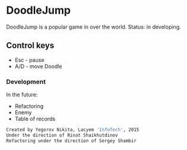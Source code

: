 # DoodleJump

DoodleJump is a popular game in over the world. Status: in developing.

## Control keys
* Esc - pause
* A/D - move Doodle

### Development
In the future: 
- Refactoring
- Enemy
- Table of records

```sh
Created by Yegorov Nikita, Lacyem 'InfoTech', 2015
Under the direction of Rinat Shaikhutdinov
Refactoring under the direction of Sergey Shambir
```
